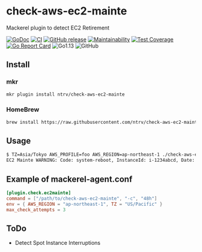 # check-aws-ec2-mainte

Mackerel plugin to detect EC2 Retirement

[![GoDoc](https://godoc.org/github.com/ntrv/check-aws-ec2-mainte?status.svg)](https://godoc.org/github.com/ntrv/check-aws-ec2-mainte/lib)
[![CI](https://travis-ci.org/ntrv/check-aws-ec2-mainte.svg?branch=master)](https://travis-ci.org/ntrv/check-aws-ec2-mainte)
[![GitHub release](https://img.shields.io/github/release/ntrv/check-aws-ec2-mainte.svg)](https://github.com/ntrv/check-aws-ec2-mainte/releases)
[![Maintainability](https://api.codeclimate.com/v1/badges/84698652a28fdaf6bf5e/maintainability)](https://codeclimate.com/github/ntrv/check-aws-ec2-mainte/maintainability)
[![Test Coverage](https://api.codeclimate.com/v1/badges/84698652a28fdaf6bf5e/test_coverage)](https://codeclimate.com/github/ntrv/check-aws-ec2-mainte/test_coverage)
[![Go Report Card](https://goreportcard.com/badge/github.com/ntrv/check-aws-ec2-mainte)](https://goreportcard.com/report/github.com/ntrv/check-aws-ec2-mainte)
![Go1.13](https://img.shields.io/badge/Go-1.13-blue.svg)
![GitHub](https://img.shields.io/github/license/ntrv/check-aws-ec2-mainte.svg)

## Install

### mkr

```bash
mkr plugin install ntrv/check-aws-ec2-mainte
```

### HomeBrew

```bash
brew install https://raw.githubusercontent.com/ntrv/check-aws-ec2-mainte/master/Formula/check-aws-ec2-mainte.rb
```

## Usage

```bash
$ TZ=Asia/Tokyo AWS_PROFILE=foo AWS_REGION=ap-northeast-1 ./check-aws-ec2-mainte --all
EC2 Mainte WARNING: Code: system-reboot, InstanceId: i-1234abcd, Date: 2019-03-29T21:00:00+09:00 - 2019-03-29T23:00:00+09:00, Description: scheduled reboot
```

## Example of mackerel-agent.conf

```toml
[plugin.check.ec2mainte]
command = ["/path/to/check-aws-ec2-mainte", "-c", "48h"]
env = { AWS_REGION = "ap-northeast-1", TZ = "US/Pacific" }
max_check_attempts = 3
```

## ToDo

* Detect Spot Instance Interruptions
